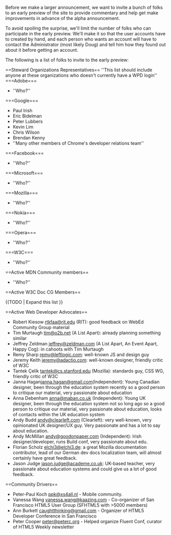 Before we make a larger announcement, we want to invite a bunch of folks to an early preview of the site to provide commentary and help get make improvements in advance of the alpha announcement.

To avoid spoiling the surprise, we'll limit the number of folks who can participate in the early preview. We'll make it so that the user accounts have to created by hand, and each person who wants an account will have to contact the Administrator (most likely Doug) and tell him how they found out about it before getting an account.

The following is a list of folks to invite to the early preview:

==Steward Organizations Representatives==
''This list should include anyone at these organizations who doesn't currently have a WPD login''
===Adobe===
* ''Who?''

===Google===
* Paul Irish
* Eric Bidelman
* Peter Lubbers
* Kevin Lim
* Chris Wilson
* Brendan Kenny
* ''Many other members of Chrome's developer relations team''

===Facebook===
* ''Who?''

===Microsoft===
* ''Who?''

===Mozilla===
* ''Who?''

===Nokia===
* ''Who?''

===Opera===
* ''Who?''

===W3C===
* ''Who?''

==Active MDN Community members==
* ''Who?''

==Active W3C Doc CG Members==

{{TODO | Expand this list }}

==Active Web Developer Advocates==
* Robert Kiesow <rtkfaa@rit.edu> (RIT): good feedback on WebEd Community Group material
* Tim Murtaugh <tim@o2b.net> (A List Apart): already planning something similar
* Jeffrey Zeldman <jeffrey@zeldman.com> (A List Apart, An Event Apart, Happy Cog): in cahoots with Tim Murtaugh
* Remy Sharp <remy@leftlogic.com>: well-known JS and design guy
* Jeremy Keith <jeremy@adactio.com>: well-known designer, friendly critic of W3C
* Tantek Çelik <tantek@cs.stanford.edu> (Mozilla): standards guy, CSS WG, friendly critic of W3C
* Janna Hagan<janna.hagan@gmail.com>(Independent): Young Canadian designer, been through the education system recently so a good person to critique our material, very passionate about education
* Anna Debenham <anna@maban.co.uk> (Independent): Young UK designer, been through the education system not so long ago so a good person to critique our material, very passionate about education, looks of contacts within the UK education system
* Andy Budd <andy@clearleft.com> (Clearleft): very well-known, very opinionated UK designer/UX guy. Very passionate and has a lot to say about education.
* Andy McMillan <andy@goodonpaper.com> (Independent): Irish designer/developer, runs Build conf, very passionate about edu.
* Florian Scholz <elchi3@elchi3.de>: a great Mozilla documentation contributor, lead of our German dev docs localization team, will almost certainly have great feedback.
* Jason Judge <jason.judge@academe.co.uk>: UK-based teacher, very passionate about education systems and could give us a lot of good feedback.

==Community Drivers==
* Peter-Paul Koch <ppk@xs4all.nl> - Mobile community.
* Vanessa Wang <vanessa.wang@kaazing.com> - Co-organizer of San Francisco HTML5 User Group (SFHTML5 with >5000 members)
* Ann Burkett <caughtthinking@gmail.com> - Organizer of HTML5 Developer Conference in San Francisco 
* Peter Cooper <peter@peterc.org> - Helped organize Fluent Conf, curator of HTML5 Weekly newsletter
